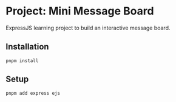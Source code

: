 # Project: Mini Message Board

ExpressJS learning project to build an interactive message board.

## Installation

```
pnpm install
```

## Setup

```
pnpm add express ejs
```
